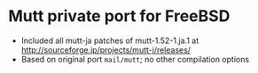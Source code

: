 # Mutt private port for FreeBSD

* Included all mutt-ja patches of mutt-1.52-1.ja.1 at <http://sourceforge.jp/projects/mutt-j/releases/>
* Based on original port `mail/mutt`; no other compilation options

